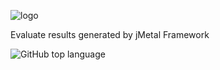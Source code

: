 
![logo](https://user-images.githubusercontent.com/114015/79403256-5bacee00-7f5c-11ea-8ce1-93e8128ac5d3.png)

Evaluate results generated by jMetal Framework

![GitHub top language](https://img.shields.io/github/languages/top/thiagodnf/jmetrics)
